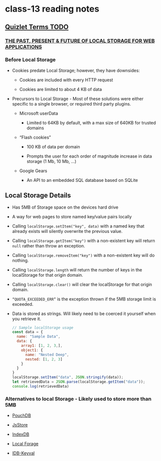 # class-13 reading notes

## [Quizlet Terms TODO](https://quizlet.com/)

### [THE PAST, PRESENT & FUTURE OF LOCAL STORAGE FOR WEB APPLICATIONS]("http://diveinto.html5doctor.com/storage.html")

### Before Local Storage

* Cookies predate Local Storage; however, they have downsides:

  * Cookies are included with every HTTP request

  * Cookies are limited to about 4 KB of data

* Precursors to Local Storage - Most of these solutions were either specific to a single browser, or required third party plugins.

  * Microsoft userData

    * Limited to 64KB by default, with a max size of 640KB for trusted domains

  * “Flash cookies”

    * 100 KB of data per domain

    * Prompts the user for each order of magnitude increase in data storage (1 Mb, 10 Mb, ...)

  * Google Gears

    * An API to an embedded SQL database based on SQLite

## Local Storage Details

* Has 5MB of Storage space on the devices hard drive

* A way for web pages to store named key/value pairs locally

* Calling `localStorage.setItem("key", data)` with a named key that already exists will silently overwrite the previous value.

* Calling `localStorage.getItem("key")` with a non-existent key will return `null` rather than throw an exception.

* Calling `localStorage.removeItem("key")` with a non-existent key will do nothing.

* Calling `localStorage.length` will return the number of keys in the localStorage for that origin domain.

* Calling `localStorage.clear()` will clear the localStorage for that origin domain.

* `“QUOTA_EXCEEDED_ERR”` is the exception thrown if the 5MB storage limit is exceeded.

* Data is stored as strings. Will likely need to be coerced it yourself when you retrieve it.

  ```JavaScript
  // Sample localStorage usage
  const data = {
    name: "Sample Data",
    data: {
      array1: [1, 2, 3,],
      object1: {
        name: "Nested Deep",
        nested: [1, 2, 3]
      }
    }
  }
  localStorage.setItem("data", JSON.stringify(data));
  let retrievedData = JSON.parse(localStorage.getItem("data"));
  console.log(retrievedData)
  ```
  
### Alternatives to local Storage - Likely used to store more than 5MB

* [PouchDB](https://pouchdb.com/)

* [JsStore](https://jsstore.net/)

* [IndexDB](https://developer.mozilla.org/en-US/docs/Web/API/IndexedDB_API)

* [Local Forage](https://localforage.github.io/localForage/)

* [IDB-Keyval](https://www.npmjs.com/package/idb-keyval)
